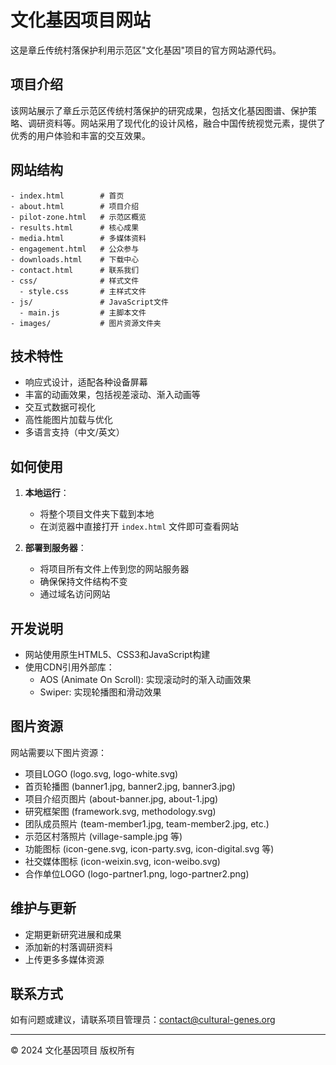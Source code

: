 # 文化基因项目网站

这是章丘传统村落保护利用示范区"文化基因"项目的官方网站源代码。

## 项目介绍

该网站展示了章丘示范区传统村落保护的研究成果，包括文化基因图谱、保护策略、调研资料等。网站采用了现代化的设计风格，融合中国传统视觉元素，提供了优秀的用户体验和丰富的交互效果。

## 网站结构

```
- index.html        # 首页
- about.html        # 项目介绍
- pilot-zone.html   # 示范区概览
- results.html      # 核心成果
- media.html        # 多媒体资料
- engagement.html   # 公众参与
- downloads.html    # 下载中心
- contact.html      # 联系我们
- css/              # 样式文件
  - style.css       # 主样式文件
- js/               # JavaScript文件
  - main.js         # 主脚本文件
- images/           # 图片资源文件夹
```

## 技术特性

- 响应式设计，适配各种设备屏幕
- 丰富的动画效果，包括视差滚动、渐入动画等
- 交互式数据可视化
- 高性能图片加载与优化
- 多语言支持（中文/英文）

## 如何使用

1. **本地运行**：
   - 将整个项目文件夹下载到本地
   - 在浏览器中直接打开 `index.html` 文件即可查看网站

2. **部署到服务器**：
   - 将项目所有文件上传到您的网站服务器
   - 确保保持文件结构不变
   - 通过域名访问网站

## 开发说明

- 网站使用原生HTML5、CSS3和JavaScript构建
- 使用CDN引用外部库：
  - AOS (Animate On Scroll): 实现滚动时的渐入动画效果
  - Swiper: 实现轮播图和滑动效果

## 图片资源

网站需要以下图片资源：

- 项目LOGO (logo.svg, logo-white.svg)
- 首页轮播图 (banner1.jpg, banner2.jpg, banner3.jpg)
- 项目介绍页图片 (about-banner.jpg, about-1.jpg)
- 研究框架图 (framework.svg, methodology.svg)
- 团队成员照片 (team-member1.jpg, team-member2.jpg, etc.)
- 示范区村落照片 (village-sample.jpg 等)
- 功能图标 (icon-gene.svg, icon-party.svg, icon-digital.svg 等)
- 社交媒体图标 (icon-weixin.svg, icon-weibo.svg)
- 合作单位LOGO (logo-partner1.png, logo-partner2.png)

## 维护与更新

- 定期更新研究进展和成果
- 添加新的村落调研资料
- 上传更多多媒体资源

## 联系方式

如有问题或建议，请联系项目管理员：contact@cultural-genes.org

---

© 2024 文化基因项目 版权所有 